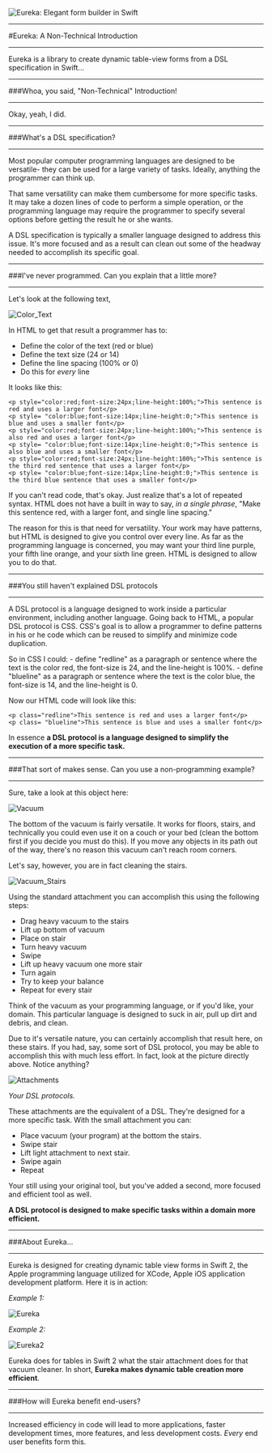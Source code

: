 ![Eureka: Elegant form builder in Swift](https://github.com/NathanJPlummer/Eureka/raw/master/Eureka.png)
___
#Eureka: A Non-Technical Introduction
___

Eureka is a library to create dynamic table-view forms from a DSL specification in Swift...

___
###Whoa, you said, "Non-Technical" Introduction!
___

Okay, yeah, I did.

___
###What's a DSL specification?
___

Most popular computer programming languages are designed to be versatile- they can be used for a large variety of tasks.  Ideally, anything the programmer can think up.

That same versatility can make them cumbersome for more specific tasks.  It may take a dozen lines of code to perform a simple operation, or the programming language may require the programmer to specify several options before getting the result he or she wants.

A DSL specification is typically a smaller language designed to address this issue.  It's more focused and as a result can clean out some of the headway needed to accomplish its specific goal.

___
###I've never programmed.  Can you explain that a little more?
___

Let's look at the following text,

![Color_Text](http://i.imgur.com/xdyeOXF.jpg)



In HTML to get that result a programmer has to:
- Define the color of the text (red or blue)
- Define the text size (24 or 14)
- Define the line spacing (100% or 0)
- Do  this for *every* line

It looks like this:

	<p style="color:red;font-size:24px;line-height:100%;">This sentence is red and uses a larger font</p>
	<p style= "color:blue;font-size:14px;line-height:0;">This sentence is blue and uses a smaller font</p>
	<p style="color:red;font-size:24px;line-height:100%;">This sentence is also red and uses a larger font</p>
	<p style= "color:blue;font-size:14px;line-height:0;">This sentence is also blue and uses a smaller font</p>
	<p style="color:red;font-size:24px;line-height:100%;">This sentence is the third red sentence that uses a larger font</p>
	<p style= "color:blue;font-size:14px;line-height:0;">This sentence is the third blue sentence that uses a smaller font</p>

If you can't read code, that's okay.  Just realize that's a lot of repeated syntax.  HTML does not have a built in way to say, *in a single phrase*, "Make this sentence red, with a larger font, and single line spacing."

The reason for this is that  need for versatility.  Your work may have patterns, but HTML is designed to give you control over every line.  As far as the programming language is concerned, you may want your third line purple, your fifth line orange, and your sixth line green.  HTML is designed to allow you to do that.

___
###You still haven't explained DSL protocols
___

A DSL protocol is a language designed to work inside a particular environment, including another language.  Going back to HTML, a popular DSL protocol is CSS.  CSS's goal is to allow a programmer to define patterns in his or he code which can be reused to simplify and minimize code duplication.

So in CSS I could:
	- define "redline" as a paragraph or sentence where the text is the color red, the font-size is 24, and the line-height is 100%.
	- define "blueline" as a paragraph or sentence where the text is the color blue, the font-size is 14, and the line-height is 0.

Now our HTML code will look like this:

	<p class="redline">This sentence is red and uses a larger font</p>
	<p class= "blueline">This sentence is blue and uses a smaller font</p>

In essence **a DSL protocol is a language designed to simplify the execution of a more specific task.**

___
###That sort of makes sense.  Can you use a non-programming example?
___

Sure, take a look at this object here:

![Vacuum](http://i.imgur.com/rCh30L7m.png)

The bottom of the vacuum is fairly versatile.  It works for floors, stairs, and technically you could even use it on a couch or your bed (clean the bottom first if you decide you must do this).  If you move any objects in its path out of the way, there's no reason this vacuum can't reach room corners.

Let's say, however, you are in fact cleaning the stairs.

![Vacuum_Stairs](http://i.imgur.com/M9SKNDe.jpg)

Using the standard attachment you can accomplish this using the following steps:

- Drag heavy vacuum to the stairs
- Lift up bottom of vacuum
- Place on stair
- Turn heavy vacuum
- Swipe
- Lift up heavy vacuum one more stair
- Turn again
- Try to keep your balance
- Repeat for every stair

Think of the vacuum as your programming language, or if you'd like, your domain.  This particular language is designed to suck in air, pull up dirt and debris, and clean.

Due to it's versatile nature, you can certainly accomplish that result here, on these stairs.  If you had, say, some sort of DSL protocol, you may be able to accomplish this with much less effort.  In fact, look at the picture directly above.  Notice anything?

![Attachments](http://i.imgur.com/fvYBfbCm.jpg)

*Your DSL protocols.*

These attachments are the equivalent of a DSL.  They're designed for a more specific task.  With the small attachment you can:

- Place vacuum (your program) at the bottom the stairs.
- Swipe stair
- Lift light attachment to next stair.
- Swipe again
- Repeat

Your still using your original tool, but you've added a second, more focused and efficient tool as well.

**A DSL protocol is designed to make specific tasks within a domain more efficient.**

___
###About Eureka...
___

Eureka is designed for creating dynamic table view forms in Swift 2, the Apple programming language utilized for XCode, Apple iOS application development platform.  Here it is in action:

*Example 1:*

![Eureka](https://github.com/xmartlabs/Eureka/raw/master/Example/Media/EurekaAlertRow.gif)

*Example 2:*

![Eureka2](https://github.com/xmartlabs/Eureka/raw/master/Example/Media/EurekaLocationRow.gif)

Eureka does for tables in Swift 2 what the stair attachment does for that vacuum cleaner.  In short, **Eureka makes dynamic table creation more efficient**.

___
###How will Eureka benefit end-users?
___

Increased efficiency in code will lead to more applications, faster development times, more features, and less development costs.  *Every* end user benefits form this.

